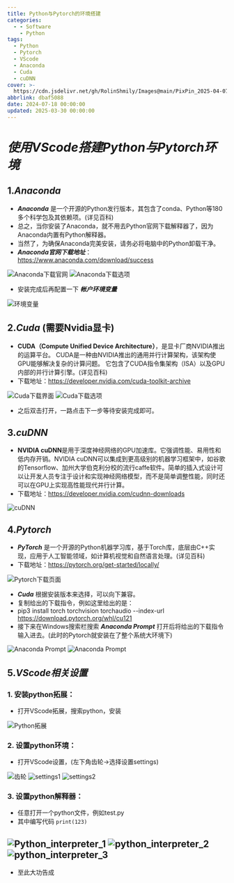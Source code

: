 ```yaml
---
title: Python与Pytorch的环境搭建
categories:
  - - Software
    - Python
tags:
  - Python
  - Pytorch
  - VScode
  - Anaconda
  - Cuda
  - cuDNN
cover: >-
  https://cdn.jsdelivr.net/gh/RolinShmily/Images@main/PixPin_2025-04-07_23-15-58.png
abbrlink: dbaf5088
date: 2024-07-18 00:00:00
updated: 2025-03-30 00:00:00
---
```

# ***使用VScode搭建Python与Pytorch环境***

## 1.***Anaconda***

- ***Anaconda*** 是一个开源的Python发行版本，其包含了conda、Python等180多个科学包及其依赖项。(详见百科)
- 总之，当你安装了Anaconda，就不用去Python官网下载解释器了，因为Anaconda内置有Python解释器。
- 当然了，为确保Anaconda完美安装，请务必将电脑中的Python卸载干净。
- ***Anaconda官网下载地址***：https://www.anaconda.com/download/success

![Anaconda下载官网](https://cdn.jsdelivr.net/gh/RolinShmily/Images@main/68747470733a2f2f63646e2e6a7364656c6976722e6e65742f67682f526f6c696e53686d696c792f526f6c696e53686d696c792e6769746875622e696f406d61696e2f66696c65732f616e61636f6e64615f7079746f7263685f637564612f536e6970617374655f323032342d30372d313.png)
![Anaconda下载选项](https://cdn.jsdelivr.net/gh/RolinShmily/Images@main/20250331210416.png)

- 安装完成后再配置一下 ***帐户环境变量***

![环境变量](https://cdn.jsdelivr.net/gh/RolinShmily/Images@main/68747470733a2f2f63646e2e6a7364656c6976722e6e65742f67682f526f6c696e53686d696c792f526f6c696e53686d696c792e6769746875622e696f406d61696e2f66696c65732f616e61636f6e64615f7079746f7263685f637564612f536e6970617374655f3231032342d30372d313.png)

## 2.***Cuda*** (需要Nvidia显卡)

-  **CUDA（Compute Unified Device Architecture）**，是显卡厂商NVIDIA推出的运算平台。 CUDA是一种由NVIDIA推出的通用并行计算架构，该架构使GPU能够解决复杂的计算问题。 它包含了CUDA指令集架构（ISA）以及GPU内部的并行计算引擎。(详见百科)
- 下载地址：https://developer.nvidia.com/cuda-toolkit-archive

![Cuda下载界面](https://cdn.jsdelivr.net/gh/RolinShmily/Images@main/68747470733a2f2f63646e2e6a7364656c6976722e6e65742f67682f526f6c696e53686d696c792f526f6c696e53686d696c792e6769746875622e696f406d61696e2f66696c65732f616e61636f6e64615f7079746f7263685f637564612f536e69706137374655f323032342d30372d313.png)
![Cuda下载选项](https://cdn.jsdelivr.net/gh/RolinShmily/Images@main/20250331215018.png)

- 之后双击打开，一路点击下一步等待安装完成即可。

## 3.***cuDNN***

- **NVIDIA cuDNN**是用于深度神经网络的GPU加速库。它强调性能、易用性和低内存开销。NVIDIA cuDNN可以集成到更高级别的机器学习框架中，如谷歌的Tensorflow、加州大学伯克利分校的流行caffe软件。简单的插入式设计可以让开发人员专注于设计和实现神经网络模型，而不是简单调整性能，同时还可以在GPU上实现高性能现代并行计算。
- 下载地址：https://developer.nvidia.com/cudnn-downloads

![cuDNN](https://cdn.jsdelivr.net/gh/RolinShmily/Images@main/23.png)

## 4.***Pytorch***

- ***PyTorch*** 是一个开源的Python机器学习库，基于Torch库，底层由C++实现，应用于人工智能领域，如计算机视觉和自然语言处理。(详见百科)
- 下载地址：https://pytorch.org/get-started/locally/

![Pytorch下载页面](https://cdn.jsdelivr.net/gh/RolinShmily/Images@main/20250331215204.png)

- ***Cuda*** 根据安装版本来选择，可以向下兼容。
- 复制给出的下载指令，例如这里给出的是：
- pip3 install torch torchvision torchaudio --index-url https://download.pytorch.org/whl/cu121
- 接下来在Windows搜索栏搜索 ***Anaconda Prompt*** 打开后将给出的下载指令输入进去。(此时的Pytorch就安装在了整个系统大环境下)

![Anaconda Prompt](https://cdn.jsdelivr.net/gh/RolinShmily/Images@main/2.png)
![Anaconda Prompt](https://cdn.jsdelivr.net/gh/RolinShmily/Images@main/444.png)

## 5.***VScode相关设置***

### 1. 安装python拓展：

- 打开VScode拓展，搜索python，安装

![Python拓展](https://cdn.jsdelivr.net/gh/RolinShmily/Images@main/1231341.png)

### 2. 设置python环境：

- 打开VScode设置，(左下角齿轮->选择设置settings)

![齿轮](https://cdn.jsdelivr.net/gh/RolinShmily/Images@main/545.png)
![settings1](https://cdn.jsdelivr.net/gh/RolinShmily/Images@main/68747470733a2f2f63646e2e6a7364656c6976722e6e65742f67682f526f6c696e53686d696c792f526f6c696e53686d696c792e6769746875622e696f406d61696e2f66696c65732f616e61636f6e64615f7079746f7263685f637564612f536e6970617374655f323087686832342d30372d313.png)
![settings2](https://cdn.jsdelivr.net/gh/RolinShmily/Images@main/75676575.png)

### 3. 设置python解释器：

- 任意打开一个python文件，例如test.py
- 其中编写代码 `print(123)`

![Python_interpreter_1](https://cdn.jsdelivr.net/gh/RolinShmily/Images@main/gsdgfd.png)
![python_interpreter_2](https://cdn.jsdelivr.net/gh/RolinShmily/Images@main/zxcz.png)
![python_interpreter_3](https://cdn.jsdelivr.net/gh/RolinShmily/Images@main/bnvbmn.png)
--------------------

- 至此大功告成

